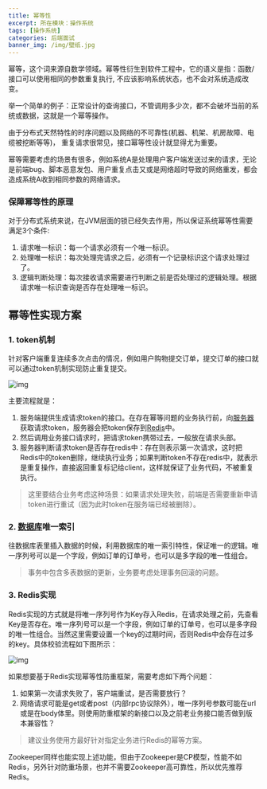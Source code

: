 ```yaml
---
title: 幂等性
excerpt: 所在模块：操作系统
tags: [操作系统]
categories: 后端面试
banner_img: /img/壁纸.jpg
---
```




幂等，这个词来源自数学领域。幂等性衍生到软件工程中，它的语义是指：函数/接口可以使用相同的参数重复执行, 不应该影响系统状态，也不会对系统造成改变。

举一个简单的例子：正常设计的查询接口，不管调用多少次，都不会破坏当前的系统或数据，这就是一个幂等操作。



由于分布式天然特性的时序问题以及网络的不可靠性(机器、机架、机房故障、电缆被挖断等等)， 重复请求很常见，接口幂等性设计就显得尤为重要。

幂等需要考虑的场景有很多，例如系统A是处理用户客户端发送过来的请求，无论是前端bug、脚本恶意发包、用户重复点击又或是网络超时导致的网络重发，都会造成系统A收到相同参数的网络请求。



### 保障幂等性的原理

对于分布式系统来说，在JVM层面的锁已经失去作用，所以保证系统幂等性需要满足3个条件:

1. 请求唯一标识：每一个请求必须有一个唯一标识。
2. 处理唯一标识：每次处理完请求之后，必须有一个记录标识这个请求处理过了。
3. 逻辑判断处理：每次接收请求需要进行判断之前是否处理过的逻辑处理。根据请求唯一标识查询是否存在处理唯一标识。

## 幂等性实现方案

### 1. token机制

针对客户端重复连续多次点击的情况，例如用户购物提交订单，提交订单的接口就可以通过token机制实现防止重复提交。

![img](https://ask.qcloudimg.com/http-save/yehe-5086501/41ebd6f037094556b29d7cdb6b607a78.png?imageView2/2/w/1620)

主要流程就是：

1. 服务端提供生成请求token的接口。在存在幂等问题的业务执行前，向[服务器](https://cloud.tencent.com/product/cvm?from=10680)获取请求token，服务器会把token保存到[Redis](https://cloud.tencent.com/product/crs?from=10680)中。
2. 然后调用业务接口请求时，把请求token携带过去，一般放在请求头部。
3. 服务器判断请求token是否存在redis中：存在则表示第一次请求，这时把Redis中的token删除，继续执行业务；如果判断token不存在redis中，就表示是重复操作，直接返回重复标记给client，这样就保证了业务代码，不被重复执行。

> 这里要结合业务考虑这种场景：如果请求处理失败，前端是否需要重新申请token进行重试（因为此时token在服务端已经被删除）。

### 2. [数据库](https://cloud.tencent.com/solution/database?from=10680)唯一索引

往数据库表里插入数据的时候，利用数据库的唯一索引特性，保证唯一的逻辑。唯一序列号可以是一个字段，例如订单的订单号，也可以是多字段的唯一性组合。

> 事务中包含多表数据的更新，业务要考虑处理事务回滚的问题。

### 3. Redis实现

Redis实现的方式就是将唯一序列号作为Key存入Redis，在请求处理之前，先查看Key是否存在。唯一序列号可以是一个字段，例如订单的订单号，也可以是多字段的唯一性组合。当然这里需要设置一个key的过期时间，否则Redis中会存在过多的key。具体校验流程如下图所示：

![img](https://ask.qcloudimg.com/http-save/yehe-5086501/f0fcf4c410824d93a2be939cadf0bd5a.png?imageView2/2/w/1620)

如果想要基于Redis实现幂等性防重框架，需要考虑如下两个问题：

1. 如果第一次请求失败了，客户端重试，是否需要放行？
2. 网络请求可能是get或者post（内部rpc协议除外），唯一序列号参数可能在url或是在body体里。则使用防重框架的新接口以及之前老业务接口能否做到版本兼容性？

> 建议业务使用方最好针对指定业务进行Redis的幂等方案。

Zookeeper同样也能实现上述功能，但由于Zookeeper是CP模型，性能不如Redis，另外针对防重场景，也并不需要Zookeeper高可靠性，所以优先推荐Redis。
